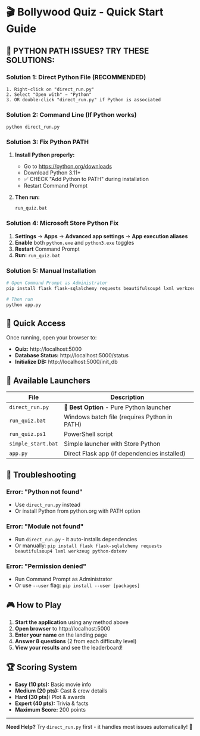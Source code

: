 # 🎬 Bollywood Quiz - Quick Start Guide

## 🚨 PYTHON PATH ISSUES? TRY THESE SOLUTIONS:

### **Solution 1: Direct Python File (RECOMMENDED)**
```
1. Right-click on "direct_run.py"
2. Select "Open with" → "Python"
3. OR double-click "direct_run.py" if Python is associated
```

### **Solution 2: Command Line (If Python works)**
```
python direct_run.py
```

### **Solution 3: Fix Python PATH**
1. **Install Python properly:**
   - Go to https://python.org/downloads
   - Download Python 3.11+
   - ✅ CHECK "Add Python to PATH" during installation
   - Restart Command Prompt

2. **Then run:**
   ```
   run_quiz.bat
   ```

### **Solution 4: Microsoft Store Python Fix**
1. **Settings** → **Apps** → **Advanced app settings** → **App execution aliases**  
2. **Enable** both `python.exe` and `python3.exe` toggles
3. **Restart** Command Prompt
4. **Run:** `run_quiz.bat`

### **Solution 5: Manual Installation**
```bash
# Open Command Prompt as Administrator
pip install flask flask-sqlalchemy requests beautifulsoup4 lxml werkzeug python-dotenv

# Then run
python app.py
```

## 🎯 Quick Access

Once running, open your browser to:
- **Quiz:** http://localhost:5000
- **Database Status:** http://localhost:5000/status
- **Initialize DB:** http://localhost:5000/init_db

## 📁 Available Launchers

| File | Description |
|------|-------------|
| `direct_run.py` | 🥇 **Best Option** - Pure Python launcher |
| `run_quiz.bat` | Windows batch file (requires Python in PATH) |
| `run_quiz.ps1` | PowerShell script |
| `simple_start.bat` | Simple launcher with Store Python |
| `app.py` | Direct Flask app (if dependencies installed) |

## 🔧 Troubleshooting

### Error: "Python not found"
- Use `direct_run.py` instead
- Or install Python from python.org with PATH option

### Error: "Module not found" 
- Run `direct_run.py` - it auto-installs dependencies
- Or manually: `pip install flask flask-sqlalchemy requests beautifulsoup4 lxml werkzeug python-dotenv`

### Error: "Permission denied"
- Run Command Prompt as Administrator
- Or use `--user` flag: `pip install --user [packages]`

## 🎮 How to Play

1. **Start the application** using any method above
2. **Open browser** to http://localhost:5000
3. **Enter your name** on the landing page
4. **Answer 8 questions** (2 from each difficulty level)
5. **View your results** and see the leaderboard!

## 🏆 Scoring System

- **Easy (10 pts):** Basic movie info
- **Medium (20 pts):** Cast & crew details  
- **Hard (30 pts):** Plot & awards
- **Expert (40 pts):** Trivia & facts
- **Maximum Score:** 200 points

---
**Need Help?** Try `direct_run.py` first - it handles most issues automatically! 🚀